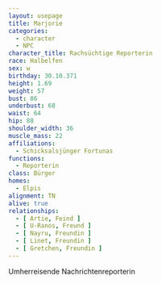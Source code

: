 ```yaml
---
layout: usepage
title: Marjorie
categories:
  - character
  - NPC
character_title: Rachsüchtige Reporterin
race: Halbelfen
sex: w
birthday: 30.10.371
height: 1.69
weight: 57
bust: 86
underbust: 68
waist: 64
hip: 88
shoulder_width: 36
muscle_mass: 22
affiliations:
  - Schicksalsjünger Fortunas
functions:
  - Reporterin
class: Bürger
homes:
  - Elpis
alignment: TN
alive: true
relationships:
  - [ Artie, Feind ]
  - [ U-Ranos, Freund ]
  - [ Nayru, Freundin ]
  - [ Linet, Freundin ]
  - [ Gretchen, Freundin ]
---
```


Umherreisende Nachrichtenreporterin